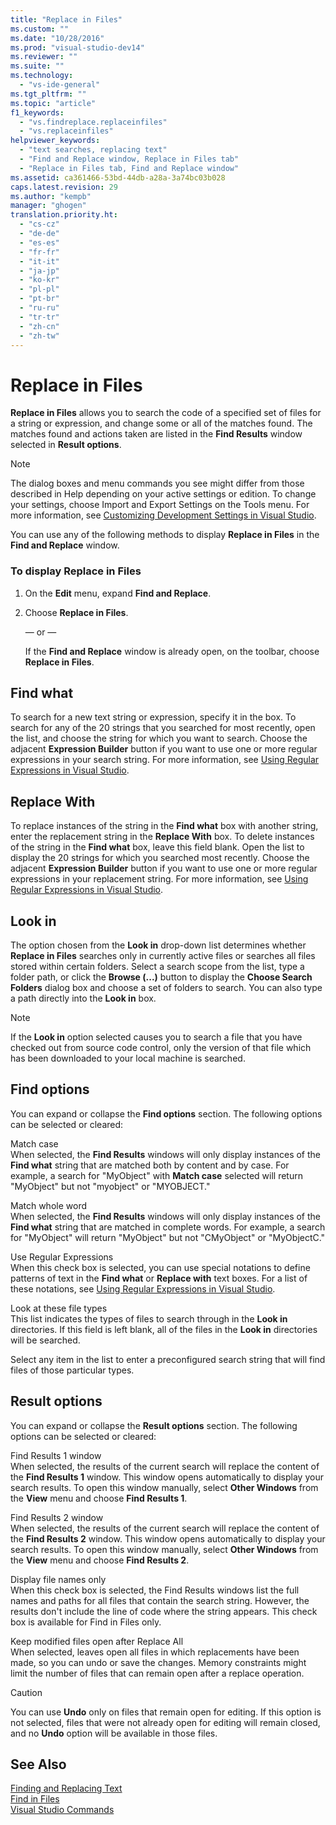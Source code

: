 ```yaml
---
title: "Replace in Files"
ms.custom: ""
ms.date: "10/28/2016"
ms.prod: "visual-studio-dev14"
ms.reviewer: ""
ms.suite: ""
ms.technology: 
  - "vs-ide-general"
ms.tgt_pltfrm: ""
ms.topic: "article"
f1_keywords: 
  - "vs.findreplace.replaceinfiles"
  - "vs.replaceinfiles"
helpviewer_keywords: 
  - "text searches, replacing text"
  - "Find and Replace window, Replace in Files tab"
  - "Replace in Files tab, Find and Replace window"
ms.assetid: ca361466-53bd-44db-a28a-3a74bc03b028
caps.latest.revision: 29
ms.author: "kempb"
manager: "ghogen"
translation.priority.ht: 
  - "cs-cz"
  - "de-de"
  - "es-es"
  - "fr-fr"
  - "it-it"
  - "ja-jp"
  - "ko-kr"
  - "pl-pl"
  - "pt-br"
  - "ru-ru"
  - "tr-tr"
  - "zh-cn"
  - "zh-tw"
---
```

# Replace in Files
**Replace in Files** allows you to search the code of a specified set of files for a string or expression, and change some or all of the matches found. The matches found and actions taken are listed in the **Find Results** window selected in **Result options**.  
  
> [!NOTE]
>  The dialog boxes and menu commands you see might differ from those described in Help depending on your active settings or edition. To change your settings, choose Import and Export Settings on the Tools menu. For more information, see [Customizing Development Settings in Visual Studio](http://msdn.microsoft.com/en-us/22c4debb-4e31-47a8-8f19-16f328d7dcd3).  
  
 You can use any of the following methods to display **Replace in Files** in the **Find and Replace** window.  
  
### To display Replace in Files  
  
1.  On the **Edit** menu, expand **Find and Replace**.  
  
2.  Choose **Replace in Files**.  
  
     — or —  
  
     If the **Find and Replace** window is already open, on the toolbar, choose **Replace in Files**.  
  
## Find what  
 To search for a new text string or expression, specify it in the box. To search for any of the 20 strings that you searched for most recently, open the list, and choose the string for which you want to search. Choose the adjacent **Expression Builder** button if you want to use one or more regular expressions in your search string. For more information, see [Using Regular Expressions in Visual Studio](../ide/using-regular-expressions-in-visual-studio.md).  
  
## Replace With  
 To replace instances of the string in the **Find what** box with another string, enter the replacement string in the **Replace With** box. To delete instances of the string in the **Find what** box, leave this field blank. Open the list to display the 20 strings for which you searched most recently. Choose the adjacent **Expression Builder** button if you want to use one or more regular expressions in your replacement string. For more information, see [Using Regular Expressions in Visual Studio](../ide/using-regular-expressions-in-visual-studio.md).  
  
## Look in  
 The option chosen from the **Look in** drop-down list determines whether **Replace in Files** searches only in currently active files or searches all files stored within certain folders. Select a search scope from the list, type a folder path, or click the **Browse (...)** button to display the **Choose Search Folders** dialog box and choose a set of folders to search. You can also type a path directly into the **Look in** box.  
  
> [!NOTE]
>  If the **Look in** option selected causes you to search a file that you have checked out from source code control, only the version of that file which has been downloaded to your local machine is searched.  
  
## Find options  
 You can expand or collapse the **Find options** section. The following options can be selected or cleared:  
  
 Match case  
 When selected, the **Find Results** windows will only display instances of the **Find what** string that are matched both by content and by case. For example, a search for "MyObject" with **Match case** selected will return "MyObject" but not "myobject" or "MYOBJECT."  
  
 Match whole word  
 When selected, the **Find Results** windows will only display instances of the **Find what** string that are matched in complete words. For example, a search for "MyObject" will return "MyObject" but not "CMyObject" or "MyObjectC."  
  
 Use Regular Expressions  
 When this check box is selected, you can use special notations to define patterns of text in the **Find what** or **Replace with** text boxes. For a list of these notations, see [Using Regular Expressions in Visual Studio](../ide/using-regular-expressions-in-visual-studio.md).  
  
 Look at these file types  
 This list indicates the types of files to search through in the **Look in** directories. If this field is left blank, all of the files in the **Look in** directories will be searched.  
  
 Select any item in the list to enter a preconfigured search string that will find files of those particular types.  
  
## Result options  
 You can expand or collapse the **Result options** section. The following options can be selected or cleared:  
  
 Find Results 1 window  
 When selected, the results of the current search will replace the content of the **Find Results 1** window. This window opens automatically to display your search results. To open this window manually, select **Other Windows** from the **View** menu and choose **Find Results 1**.  
  
 Find Results 2 window  
 When selected, the results of the current search will replace the content of the **Find Results 2** window. This window opens automatically to display your search results. To open this window manually, select **Other Windows** from the **View** menu and choose **Find Results 2**.  
  
 Display file names only  
 When this check box is selected, the Find Results windows list the full names and paths for all files that contain the search string. However, the results don't include the line of code where the string appears. This check box is available for Find in Files only.  
  
 Keep modified files open after Replace All  
 When selected, leaves open all files in which replacements have been made, so you can undo or save the changes. Memory constraints might limit the number of files that can remain open after a replace operation.  
  
> [!CAUTION]
>  You can use **Undo** only on files that remain open for editing. If this option is not selected, files that were not already open for editing will remain closed, and no **Undo** option will be available in those files.  
  
## See Also  
 [Finding and Replacing Text](../ide/finding-and-replacing-text.md)   
 [Find in Files](../ide/find-in-files.md)   
 [Visual Studio Commands](../ide/reference/visual-studio-commands.md)